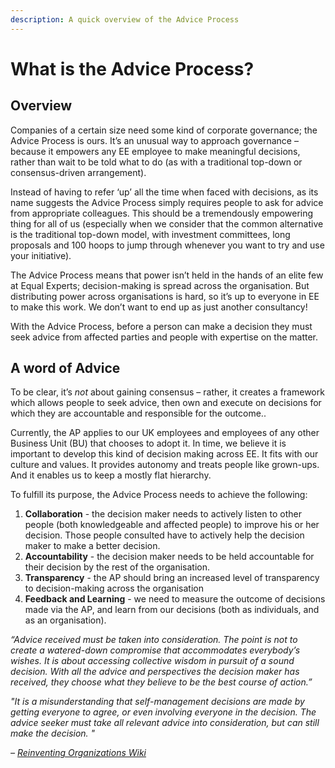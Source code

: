 ```yaml
---
description: A quick overview of the Advice Process
---
```


# What is the Advice Process?

## Overview

Companies of a certain size need some kind of corporate governance; the Advice Process is ours. It’s an unusual way to approach governance – because it empowers any EE employee to make meaningful decisions, rather than wait to be told what to do \(as with a traditional top-down or consensus-driven arrangement\).

Instead of having to refer ‘up’ all the time when faced with decisions, as its name suggests the Advice Process simply requires people to ask for advice from appropriate colleagues. This should be a tremendously empowering thing for all of us \(especially when we consider that the common alternative is the traditional top-down model, with investment committees, long proposals and 100 hoops to jump through whenever you want to try and use your initiative\).

The Advice Process means that power isn’t held in the hands of an elite few at Equal Experts; decision-making is spread across the organisation. But distributing power across organisations is hard, so it’s up to everyone in EE to make this work. We don’t want to end up as just another consultancy!

With the Advice Process, before a person can make a decision they must seek advice from affected parties and people with expertise on the matter.

## A word of Advice 

To be clear, it’s _not_ about gaining consensus – rather, it creates a framework which allows people to seek advice, then own and execute on decisions for which they are accountable and responsible for the outcome..

Currently, the AP applies to our UK employees and employees of any other Business Unit \(BU\) that chooses to adopt it. In time, we believe it is important to develop this kind of decision making across EE. It fits with our culture and values. It provides autonomy and treats people like grown-ups. And it enables us to keep a mostly flat hierarchy.

To fulfill its purpose, the Advice Process needs to achieve the following:

1. **Collaboration** - the decision maker needs to actively listen to other people \(both knowledgeable and affected people\) to improve his or her decision. Those people consulted have to actively help the decision maker to make a better decision.
2. **Accountability** - the decision maker needs to be held accountable for their decision by the rest of the organisation.
3. **Transparency** - the AP should bring an increased level of transparency to decision-making across the organisation
4. **Feedback and Learning** - we need to measure the outcome of decisions made via the AP, and learn from our decisions \(both as individuals, and as an organisation\).

_“Advice received must be taken into consideration. The point is not to create a watered-down compromise that accommodates everybody’s wishes. It is about accessing collective wisdom in pursuit of a sound decision. With all the advice and perspectives the decision maker has received, they choose what they believe to be the best course of action.”_

_"It is a misunderstanding that self-management decisions are made by getting everyone to agree, or even involving everyone in the decision. The advice seeker must take all relevant advice into consideration, but can still make the decision. "_

_–_ [_Reinventing Organizations Wiki_](http://www.reinventingorganizationswiki.com/Decision_Making)



